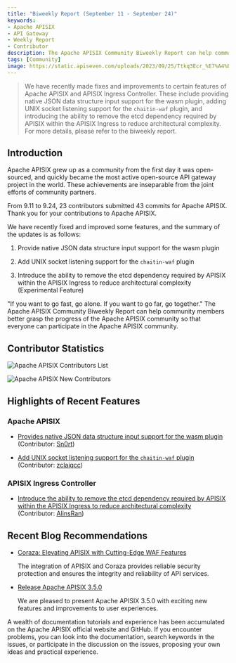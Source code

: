 ```yaml
---
title: "Biweekly Report (September 11 - September 24)"
keywords: 
- Apache APISIX
- API Gateway
- Weekly Report
- Contributor
description: The Apache APISIX Community Biweekly Report can help community members better grasp the progress of the Apache APISIX community so that everyone can participate in the Apache APISIX community.
tags: [Community]
image: https://static.apiseven.com/uploads/2023/09/25/Ttkq3Ecr_%E7%A4%BE%E5%8C%BA%E5%8F%8C%E5%91%A8%E6%8A%A5-%E5%85%AC%E4%BC%97%E5%8F%B7%E5%A4%B4%E5%9B%BE-%E8%8B%B1%E6%96%87.png
---
```


> We have recently made fixes and improvements to certain features of Apache APISIX and APISIX Ingress Controller. These include providing native JSON data structure input support for the wasm plugin, adding UNIX socket listening support for the `chaitin-waf` plugin, and introducing the ability to remove the etcd dependency required by APISIX within the APISIX Ingress to reduce architectural complexity. For more details, please refer to the biweekly report.
<!--truncate-->

## Introduction

Apache APISIX grew up as a community from the first day it was open-sourced, and quickly became the most active open-source API gateway project in the world. These achievements are inseparable from the joint efforts of community partners.

From 9.11 to 9.24, 23 contributors submitted 43 commits for Apache APISIX. Thank you for your contributions to Apache APISIX.

We have recently fixed and improved some features, and the summary of the updates is as follows:

1. Provide native JSON data structure input support for the wasm plugin

2. Add UNIX socket listening support for the `chaitin-waf` plugin

3. Introduce the ability to remove the etcd dependency required by APISIX within the APISIX Ingress to reduce architectural complexity (Experimental Feature)

"If you want to go fast, go alone. If you want to go far, go together." The Apache APISIX Community Biweekly Report can help community members better grasp the progress of the Apache APISIX community so that everyone can participate in the Apache APISIX community.

## Contributor Statistics

![Apache APISIX Contributors List](https://static.apiseven.com/uploads/2023/09/26/vv9C03oJ_Frame%204.png)

![Apache APISIX New Contributors](https://static.apiseven.com/uploads/2023/09/26/0xnTsOLT_9.24-newcon.png)

## Highlights of Recent Features

### Apache APISIX

- [Provides native JSON data structure input support for the wasm plugin](https://github.com/apache/apisix/pull/10072) (Contributor: [Sn0rt](https://github.com/Sn0rt))

- [Add UNIX socket listening support for the `chaitin-waf` plugin](https://github.com/apache/apisix/pull/10161) (Contributor: [zclaiqcc](https://github.com/zclaiqcc))

### APISIX Ingress Controller

- [Introduce the ability to remove the etcd dependency required by APISIX within the APISIX Ingress to reduce architectural complexity](https://github.com/apache/apisix-ingress-controller/pull/1803) (Contributor: [AlinsRan](https://github.com/AlinsRan))

## Recent Blog Recommendations

- [Coraza: Elevating APISIX with Cutting-Edge WAF Features](https://apisix.apache.org/blog/2023/09/08/APISIX-integrates-with-Coraza/)

  The integration of APISIX and Coraza provides reliable security protection and ensures the integrity and reliability of API services.

- [Release Apache APISIX 3.5.0](https://apisix.apache.org/blog/2023/09/01/release-apache-apisix-3.5.0/)

  We are pleased to present Apache APISIX 3.5.0 with exciting new features and improvements to user experiences.

A wealth of documentation tutorials and experience has been accumulated on the Apache APISIX official website and GitHub. If you encounter problems, you can look into the documentation, search keywords in the issues, or participate in the discussion on the issues, proposing your own ideas and practical experience.
